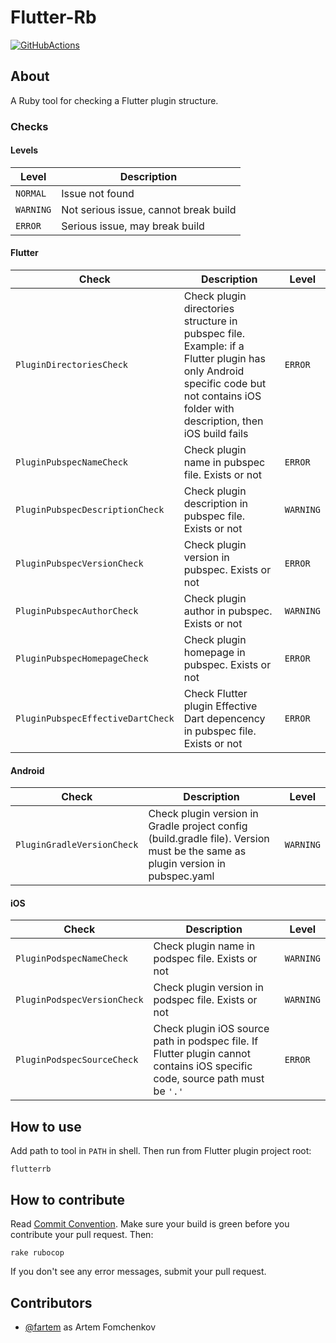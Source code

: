 # Flutter-Rb

[![GitHubActions](https://github.com/fartem/flutter-rb/workflows/Ruby/badge.svg)](https://github.com/fartem/flutter-rb/actions?query=workflow%3ARuby)

## About

A Ruby tool for checking a Flutter plugin structure.

### Checks

#### Levels

| Level | Description |
| --- | --- |
| `NORMAL` | Issue not found |
| `WARNING` | Not serious issue, cannot break build |
| `ERROR` | Serious issue, may break build |

#### Flutter

| Check | Description | Level |
| --- | --- | --- |
| `PluginDirectoriesCheck` | Check plugin directories structure in pubspec file. Example: if a Flutter plugin has only Android specific code but not contains iOS folder with description, then iOS build fails | `ERROR` |
| `PluginPubspecNameCheck` | Check plugin name in pubspec file. Exists or not | `ERROR` |
| `PluginPubspecDescriptionCheck` | Check plugin description in pubspec file. Exists or not | `WARNING` |
| `PluginPubspecVersionCheck` | Check plugin version in pubspec. Exists or not | `ERROR` |
| `PluginPubspecAuthorCheck` | Check plugin author in pubspec. Exists or not | `WARNING` |
| `PluginPubspecHomepageCheck` | Check plugin homepage in pubspec. Exists or not | `ERROR` |
| `PluginPubspecEffectiveDartCheck` | Check Flutter plugin Effective Dart depencency in pubspec file. Exists or not | `ERROR` |

#### Android

| Check | Description | Level |
| --- | --- | --- |
| `PluginGradleVersionCheck` | Check plugin version in Gradle project config (build.gradle file). Version must be the same as plugin version in pubspec.yaml | `WARNING` |

#### iOS

| Check | Description | Level |
| --- | --- | --- |
| `PluginPodspecNameCheck` | Check plugin name in podspec file. Exists or not | `WARNING` |
| `PluginPodspecVersionCheck` | Check plugin version in podspec file. Exists or not | `WARNING` |
| `PluginPodspecSourceCheck` | Check plugin iOS source path in podspec file. If Flutter plugin cannot contains iOS specific code, source path must be `'.'` | `ERROR` |

## How to use

Add path to tool in `PATH` in shell. Then run from Flutter plugin project root:

```shell
flutterrb
```

## How to contribute

Read [Commit Convention](https://github.com/fartem/repository-rules/blob/master/commit-convention/COMMIT_CONVENTION.md). Make sure your build is green before you contribute your pull request. Then:

```shell
rake rubocop
```

If you don't see any error messages, submit your pull request.

## Contributors

- [@fartem](https://github.com/fartem) as Artem Fomchenkov
